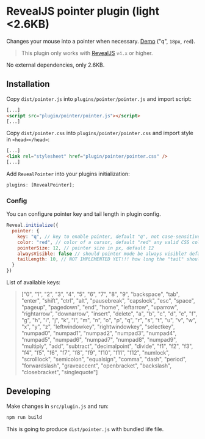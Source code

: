 # RevealJS pointer plugin (light <2.6KB)

Changes your mouse into a pointer when necessary. [Demo](https://burnpiro.github.io/presentation-template/#/) ("q", `18px`, `red`).

> This plugin only works with [RevealJS](https://revealjs.com/) `v4.x` or higher.

No external dependencies, only 2.6KB.

## Installation

Copy `dist/pointer.js` into `plugins/pointer/pointer.js` and import script:

```html
[...]
<script src="plugin/pointer/pointer.js"></script>
[...]
```

Copy `dist/pointer.css` into `plugins/pointer/pointer.css` and import style in `<head></head>`:

```html
[...]
<link rel="stylesheet" href="plugin/pointer/pointer.css" />
[...]
```

Add `RevealPointer` into your plugins initialization:

```javascript
plugins: [RevealPointer];
```

### Config

You can configure pointer key and tail length in plugin config.

```javascript
Reveal.initialize({
  pointer: {
    key: "q", // key to enable pointer, default "q", not case-sensitive
    color: "red", // color of a cursor, default "red" any valid CSS color
    pointerSize: 12, // pointer size in px, default 12
    alwaysVisible: false // should pointer mode be always visible? default "false"
    tailLength: 10, // NOT IMPLEMENTED YET!!! how long the "tail" should be? default 10
  }
})
```

List of available keys:

> ["0", "1", "2", "3", "4", "5", "6", "7", "8", "9", "backspace", "tab", "enter", "shift", "ctrl", "alt", "pausebreak", "capslock", "esc", "space", "pageup", "pagedown", "end", "home", "leftarrow", "uparrow", "rightarrow", "downarrow", "insert", "delete", "a", "b", "c", "d", "e", "f", "g", "h", "i", "j", "k", "l", "m", "n", "o", "p", "q", "r", "s", "t", "u", "v", "w", "x", "y", "z", "leftwindowkey", "rightwindowkey", "selectkey", "numpad0", "numpad1", "numpad2", "numpad3", "numpad4", "numpad5", "numpad6", "numpad7", "numpad8", "numpad9", "multiply", "add", "subtract", "decimalpoint", "divide", "f1", "f2", "f3", "f4", "f5", "f6", "f7", "f8", "f9", "f10", "f11", "f12", "numlock", "scrolllock", "semicolon", "equalsign", "comma", "dash", "period", "forwardslash", "graveaccent", "openbracket", "backslash", "closebracket", "singlequote"]

## Developing

Make changes in `src/plugin.js` and run:

```bash
npm run build
```

This is going to produce `dist/pointer.js` with bundled iife file.
